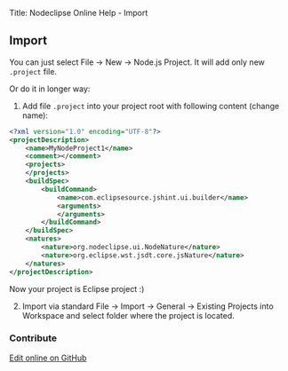 Title:  Nodeclipse Online Help - Import

## Import

You can just select File -> New -> Node.js Project. It will add only new `.project` file.

Or do it in longer way:

1. Add file `.project` into your project root with following content (change name):

```xml
<?xml version="1.0" encoding="UTF-8"?>
<projectDescription>
	<name>MyNodeProject1</name>
	<comment></comment>
	<projects>
	</projects>
	<buildSpec>
		<buildCommand>
			<name>com.eclipsesource.jshint.ui.builder</name>
			<arguments>
			</arguments>
		</buildCommand>
	</buildSpec>
	<natures>
		<nature>org.nodeclipse.ui.NodeNature</nature>
		<nature>org.eclipse.wst.jsdt.core.jsNature</nature>
	</natures>
</projectDescription>
```

Now your project is Eclipse project :)

2. Import via standard File -> Import -> General -> Existing Projects into Workspace and select folder where the project is located.
 	
### Contribute

<a href="https://github.com/Nodeclipse/nodeclipse-1/blob/master/org.nodeclipse.help/contents/import.md" target="_blank">Edit online on GitHub</a>
 	